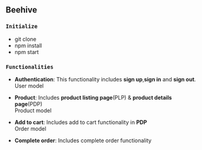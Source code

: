 ## Beehive

### `Initialize`

- git clone 
- npm install
- npm start

### `Functionalities`


- **Authentication**: 
This functionality includes **sign up**,**sign in** and **sign out**.<br/>
User model

- **Product**: 
Includes **product listing page**(PLP) & **product details page**(PDP)<br/>
 Product model


- **Add to cart**: 
Includes add to cart functionality in **PDP**  
Order model

- **Complete order**: 
Includes complete order functionality


